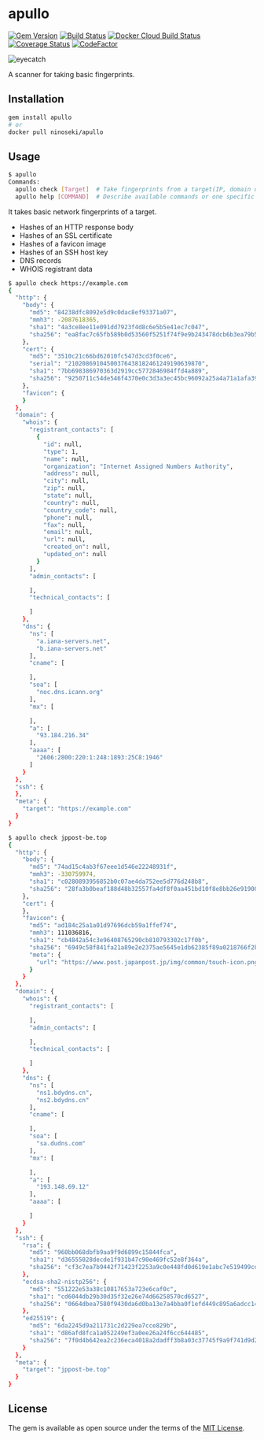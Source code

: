 # apullo

[![Gem Version](https://badge.fury.io/rb/apullo.svg)](https://badge.fury.io/rb/apullo)
[![Build Status](https://travis-ci.com/ninoseki/apullo.svg?branch=master)](https://travis-ci.com/ninoseki/apullo)
[![Docker Cloud Build Status](https://img.shields.io/docker/cloud/build/ninoseki/apullo)](https://hub.docker.com/r/ninoseki/apullo)
[![Coverage Status](https://coveralls.io/repos/github/ninoseki/apullo/badge.svg?branch=master)](https://coveralls.io/github/ninoseki/apullo?branch=master)
[![CodeFactor](https://www.codefactor.io/repository/github/ninoseki/apullo/badge)](https://www.codefactor.io/repository/github/ninoseki/apullo)

![eyecatch](https://raw.githubusercontent.com/ninoseki/apullo/master/images/eyecatch.png)

A scanner for taking basic fingerprints.

## Installation

```bash
gem install apullo
# or
docker pull ninoseki/apullo
```

## Usage

```bash
$ apullo
Commands:
  apullo check [Target]  # Take fingerprints from a target(IP, domain or URL)
  apullo help [COMMAND]  # Describe available commands or one specific command

```

It takes basic network fingerprints of a target.

- Hashes of an HTTP response body
- Hashes of an SSL certificate
- Hashes of a favicon image
- Hashes of an SSH host key
- DNS records
- WHOIS registrant data

```bash
$ apullo check https://example.com
{
  "http": {
    "body": {
      "md5": "84238dfc8092e5d9c0dac8ef93371a07",
      "mmh3": -2087618365,
      "sha1": "4a3ce8ee11e091dd7923f4d8c6e5b5e41ec7c047",
      "sha256": "ea8fac7c65fb589b0d53560f5251f74f9e9b243478dcb6b3ea79b5e36449c8d9"
    },
    "cert": {
      "md5": "3510c21c66bd62010fc547d3cd3f0ce6",
      "serial": "21020869104500376438182461249190639870",
      "sha1": "7bb698386970363d2919cc5772846984ffd4a889",
      "sha256": "9250711c54de546f4370e0c3d3a3ec45bc96092a25a4a71a1afa396af7047eb8"
    },
    "favicon": {
    }
  },
  "domain": {
    "whois": {
      "registrant_contacts": [
        {
          "id": null,
          "type": 1,
          "name": null,
          "organization": "Internet Assigned Numbers Authority",
          "address": null,
          "city": null,
          "zip": null,
          "state": null,
          "country": null,
          "country_code": null,
          "phone": null,
          "fax": null,
          "email": null,
          "url": null,
          "created_on": null,
          "updated_on": null
        }
      ],
      "admin_contacts": [

      ],
      "technical_contacts": [

      ]
    },
    "dns": {
      "ns": [
        "a.iana-servers.net",
        "b.iana-servers.net"
      ],
      "cname": [

      ],
      "soa": [
        "noc.dns.icann.org"
      ],
      "mx": [

      ],
      "a": [
        "93.184.216.34"
      ],
      "aaaa": [
        "2606:2800:220:1:248:1893:25C8:1946"
      ]
    }
  },
  "ssh": {
  },
  "meta": {
    "target": "https://example.com"
  }
}

$ apullo check jppost-be.top
{
  "http": {
    "body": {
      "md5": "74ad15c4ab3f67eee1d546e22248931f",
      "mmh3": -330759974,
      "sha1": "c0280893956852b0c07ae4da752ee5d776d248b8",
      "sha256": "28fa3b0beaf188d48b32557fa4df8f0aa451bd10f8e8bb26e919009d2d41b8fb"
    },
    "cert": {
    },
    "favicon": {
      "md5": "ad184c25a1a01d97696dcb59a1ffef74",
      "mmh3": 111036816,
      "sha1": "cb4842a54c3e96408765290cb810793302c17f0b",
      "sha256": "6949c58f841fa21a89e2e2375ae5645e1db62385f89a0218766f2b0a9c490fb8",
      "meta": {
        "url": "https://www.post.japanpost.jp/img/common/touch-icon.png"
      }
    }
  },
  "domain": {
    "whois": {
      "registrant_contacts": [

      ],
      "admin_contacts": [

      ],
      "technical_contacts": [

      ]
    },
    "dns": {
      "ns": [
        "ns1.bdydns.cn",
        "ns2.bdydns.cn"
      ],
      "cname": [

      ],
      "soa": [
        "sa.dudns.com"
      ],
      "mx": [

      ],
      "a": [
        "193.148.69.12"
      ],
      "aaaa": [

      ]
    }
  },
  "ssh": {
    "rsa": {
      "md5": "960bb068dbfb9aa9f9d6899c15844fca",
      "sha1": "d36555028decde1f931b47c90e469fc52e8f364a",
      "sha256": "cf3c7ea7b9442f71423f2253a9c0e448fd0d619e1abc7e519499cd789fac6e74"
    },
    "ecdsa-sha2-nistp256": {
      "md5": "551222e53a38c10817653a723e6caf0c",
      "sha1": "cd6044db29b30d35f32e26e74d66258570cd6527",
      "sha256": "0664dbea7580f9430da6d0ba13e7a4bba0f1efd449c895a6adcc147abc958ce6"
    },
    "ed25519": {
      "md5": "6da2245d9a211731c2d229ea7cce829b",
      "sha1": "d86afd8fca1a052249ef3a0ee26a24f6cc644485",
      "sha256": "7f0d4b642ea2c236eca4018a2dadff3b8a03c37745f9a9f741d9d246a420f358"
    }
  },
  "meta": {
    "target": "jppost-be.top"
  }
}
```

## License

The gem is available as open source under the terms of the [MIT License](https://opensource.org/licenses/MIT).
